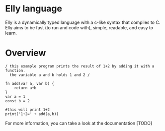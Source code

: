 # Elly language
Elly is a dynamically typed language with a c-like syntax that compiles to C.
Elly aims to be fast (to run and code with), simple, readable, and easy to learn.

# Overview
```
/ this example program prints the result of 1+2 by adding it with a function.
  the variable a and b holds 1 and 2 /

fn add(var a, var b) {
	return a+b
}
var a = 1
const b = 2

#this will print 1+2
print('1+2=' + add(a,b))
```
For more information, you can take a look at the documentation [TODO]
